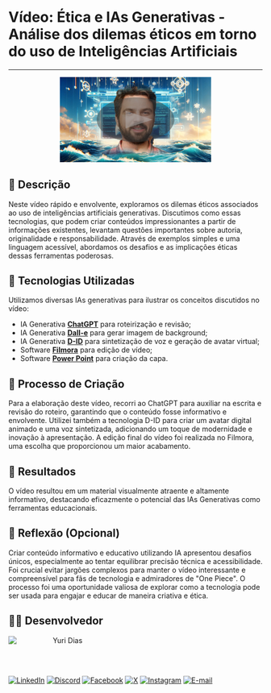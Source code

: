 # Vídeo: Ética e IAs Generativas - Análise dos dilemas éticos em torno do uso de Inteligências Artificiais

---

<p align="center">
    <img 
        src="./assets/cover.png"
        width="300"
        border-radius="300"
    />
</p>

## 📒 Descrição
Neste vídeo rápido e envolvente, exploramos os dilemas éticos associados ao uso de inteligências artificiais generativas. Discutimos como essas tecnologias, que podem criar conteúdos impressionantes a partir de informações existentes, levantam questões importantes sobre autoria, originalidade e responsabilidade. Através de exemplos simples e uma linguagem acessível, abordamos os desafios e as implicações éticas dessas ferramentas poderosas.

## 🤖 Tecnologias Utilizadas
Utilizamos diversas IAs generativas para ilustrar os conceitos discutidos no vídeo:
- IA Generativa **[ChatGPT](https://chat.openai.com)** para roteirização e revisão;
- IA Generativa **[Dall-e](https://openai.com/index/dall-e-2)** para gerar imagem de background;
- IA Generativa **[D-ID](https://www.d-id.com)** para sintetização de voz e geração de avatar virtual;
- Software **[Filmora](https://filmora.wondershare.com.br/)** para edição de vídeo;
- Software **[Power Point](https://www.microsoft.com/en/microsoft-365/powerpoint)** para criação da capa.

## 🧐 Processo de Criação
Para a elaboração deste vídeo, recorri ao ChatGPT para auxiliar na escrita e revisão do roteiro, garantindo que o conteúdo fosse informativo e envolvente. Utilizei também a tecnologia D-ID para criar um avatar digital animado e uma voz sintetizada, adicionando um toque de modernidade e inovação à apresentação. A edição final do vídeo foi realizada no Filmora, uma escolha que proporcionou um maior acabamento.

## 🚀 Resultados
O vídeo resultou em um material visualmente atraente e altamente informativo, destacando eficazmente o potencial das IAs Generativas como ferramentas educacionais.

## 💭 Reflexão (Opcional)
Criar conteúdo informativo e educativo utilizando IA apresentou desafios únicos, especialmente ao tentar equilibrar precisão técnica e acessibilidade. Foi crucial evitar jargões complexos para manter o vídeo interessante e compreensível para fãs de tecnologia e admiradores de "One Piece". O processo foi uma oportunidade valiosa de explorar como a tecnologia pode ser usada para engajar e educar de maneira criativa e ética.

## 👨‍💻 Desenvolvedor

<p>
    <a href="https://github.com/yuridiasp">
        <img
          align=left
          margin=10
          width=80
          src="https://avatars.githubusercontent.com/u/81938754?v=4"
        />
    </a>
      <p>
        <p>&nbsp&nbspYuri Dias<br>
        &nbsp&nbsp&nbsp
    </p>
</p>

<br>

[![LinkedIn](https://img.shields.io/badge/LinkedIn-0077B5?style=for-the-badge&logo=linkedin&logoColor=white)](https://www.linkedin.com/in/yuridiasp/) [![Discord](https://img.shields.io/badge/Discord-7289DA?style=for-the-badge&logo=discord&logoColor=white)](https://discord.com/channels/@yuridiasp/) [![Facebook](https://img.shields.io/badge/Facebook-1877F2?style=for-the-badge&logo=facebook&logoColor=white)](https://www.facebook.com/yuri.dias.7739/) [![X](https://img.shields.io/badge/X-000?style=for-the-badge&logo=x)](https://x.com/YuriDias_P) [![Instagram](https://img.shields.io/badge/-Instagram-%23E4405F?style=for-the-badge&logo=instagram&logoColor=white)](https://www.instagram.com/yuridiasp/) [![E-mail](https://img.shields.io/badge/-Email-000?style=for-the-badge&logo=microsoft-outlook&logoColor=007BFF)](mailto:yuristardias@hotmail.com)
